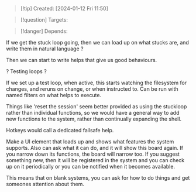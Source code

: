 
>[!tip] Created: [2024-01-12 Fri 11:50]

>[!question] Targets: 

>[!danger] Depends: 

If we get the stuck loop going, then we can load up on what stucks are, and write them in natural language ?

Then we can start to write helps that give us good behaviours.


? Testing loops ?

If we set up a test loop, when active, this starts watching the filesystem for changes, and reruns on change, or when instructed to.  Can be run with named filters on what helps to execute.

Things like 'reset the session' seem better provided as using the stuckloop rather than individual functions, so we would have a general way to add new functions to the system, rather than continually expanding the shell.

Hotkeys would call a dedicated failsafe help.

Make a UI element that loads up and shows what features the system supports.
Also can ask what it can do, and it will show this board again.  If you narrow down its functions, the board will narrow too.  If you suggest something new, then it will be registered in the system and you can check up on it periodically or you can be notified when it becomes available.

This means that on blank systems, you can ask for how to do things and get someones attention about them.